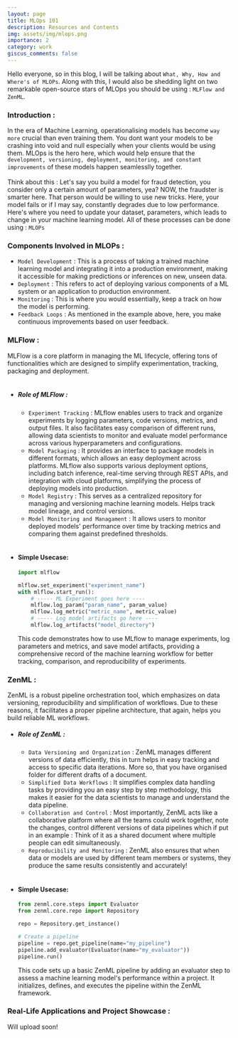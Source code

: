 ```yaml
---
layout: page
title: MLOps 101
description: Resources and Contents
img: assets/img/mlops.png
importance: 2
category: work
giscus_comments: false
---
```


Hello everyone, so in this blog, I will be talking about `What, Why, How and Where's of MLOPs`. Along with this, I would also be shedding light on two remarkable open-source stars of MLOps you should be using : `MLFlow and ZenML`. <br>


### Introduction : <br>

In the era of Machine Learning, operationalising models has become `way more` crucial than even training them. You dont want your models to be crashing into void and null especially when your clients would be using them.
MLOps is the hero here, which would help ensure that the `development, versioning, deployment, monitoring, and constant improvements` of these models happen seamlesslly together.<br><br>
Think about this : Let's say you build a model for fraud detection, you consider only a certain amount of parameters, yea? 
NOW, the fraudster is smarter here. That person would be willing to use new tricks. Here, your model fails or if I may say, constantly degrades due to low performance. Here's where you need to update your dataset, parameters, which leads to change in your machine learning model. 
All of these processes can be done using : `MLOPs` <br>

### Components Involved in MLOPs : 

- `Model Development` : This is a process of taking a trained machine learning model and integrating it into a production environment, making it accessible for making predictions or inferences on new, unseen data. 
- `Deployment` : This refers to act of deploying various components of a ML system or an application to production environment. 
- `Monitoring` : This is where you would essentially, keep a track on how the model is performing. 
- `Feedback Loops` : As mentioned in the example above, here, you make continuous improvements based on user feedback. <br> 

### MLFlow : 

MLFlow is a core platform in managing the ML lifecycle, offering tons of functionalities which are designed to simplify experimentation, tracking, packaging and deployment. <br><br>

- ##### **Role of MLFlow** : 
    - `Experiment Tracking` : MLflow enables users to track and organize experiments by logging parameters, code versions, metrics, and output files. It also facilitates easy comparison of different runs, allowing data scientists to monitor and evaluate model performance across various hyperparameters and configurations.
    - `Model Packaging` : It provides an interface to package models in different formats, which allows an easy deployment across platforms. MLflow also supports various deployment options, including batch inference, real-time serving through REST APIs, and integration with cloud platforms, simplifying the process of deploying models into production.
    - `Model Registry` : This serves as a centralized repository for managing and versioning machine learning models. Helps track model lineage, and control versions. 
    - `Model Monitoring and Managament` : It allows users to monitor deployed models' performance over time by tracking metrics and comparing them against predefined thresholds. <br><br> 
    
- #### **Simple Usecase**: 
    ```python 
    import mlflow

    mlflow.set_experiment("experiment_name")
    with mlflow.start_run():
        # ----- ML Experiment goes here ----
        mlflow.log_param("param_name", param_value)
        mlflow.log_metric("metric_name", metric_value)
        # ----- Log model artifacts go here ----
        mlflow.log_artifacts("model_directory")
    ``` 
    This code demonstrates how to use MLflow to manage experiments, log parameters and metrics, and save model artifacts, providing a comprehensive record of the machine learning workflow for better tracking, comparison, and reproducibility of experiments.

### ZenML : 

ZenML is a robust pipeline orchestration tool, which emphasizes on data versioning, reproducibility and simplification of workflows. 
Due to these reasons, it facilitates a proper pipeline architecture, that again, helps you build reliable ML workflows.  

- ##### **Role of ZenML** : 
    - `Data Versioning and Organization` : ZenML manages different versions of data efficiently, this in turn helps in easy tracking and access to specific data iterations. More so, that you have organised folder for different drafts of a document. 
    - `Simplified Data Workflows` : It simplifies complex data handling tasks by providing you an easy step by step methodology, this makes it easier for the data scientists to manage and understand the data pipeline. 
    - `Collaboration and Control` : Most importantly, ZenML acts like a collaborative platform where all the teams could work together, note the changes, control different versions of data pipelines which if put in an example : Think of it as a shared document where multiple people can edit simultaneously. 
    - `Reproducibility and Monitoring` : ZenML also ensures that when data or models are used by different team members or systems, they produce the same results consistently and accurately! <br><br> 

- #### **Simple Usecase**: 
    ```python 
    from zenml.core.steps import Evaluator
    from zenml.core.repo import Repository

    repo = Repository.get_instance()

    # Create a pipeline
    pipeline = repo.get_pipeline(name="my_pipeline")
    pipeline.add_evaluator(Evaluator(name="my_evaluator"))
    pipeline.run()
    ``` 
    This code sets up a basic ZenML pipeline by adding an evaluator step to assess a machine learning model's performance within a project. It initializes, defines, and executes the pipeline within the ZenML framework.

### Real-Life Applications and Project Showcase : 

Will upload soon!